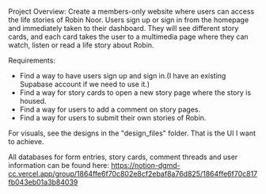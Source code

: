 Project Overview:
Create a members-only website where users can access the life stories of Robin Noor. Users sign up or sign in from the homepage and immediately taken to their dashboard. They will see different story cards, and each card takes the user to a multimedia page where they can watch, listen or read a life story about Robin.

Requirements:
- Find a way to have users sign up and sign in.(I have an existing Supabase account if we need to use it.)
- Find a way for story cards to open a new story page where the story is housed.
- Find a way for users to add a comment on story pages.
- Find a way for users to submit their own stories of Robin.

For visuals, see the designs in the "design_files" folder. That is the UI I want to achieve. 

All databases for form entries, story cards, comment threads and user information can be found here: https://notion-dgmd-cc.vercel.app/group/1864ffe6f70c802e8cf2ebaf8a76d825/1864ffe6f70c817fb043eb01a3b84039 


